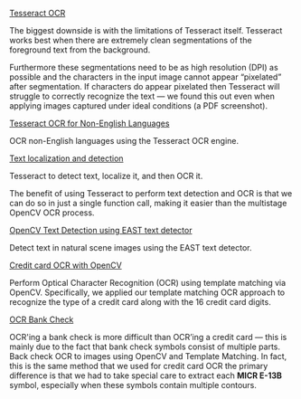 


[Tesseract OCR](https://github.com/shejz/OCR/tree/main/Tesseract%20OCR)

The biggest downside is with the limitations of Tesseract itself. Tesseract works best when there are extremely clean segmentations of the foreground text from the background.

Furthermore these segmentations need to be as high resolution (DPI) as possible and the characters in the input image cannot appear “pixelated” after segmentation. If characters do appear pixelated then Tesseract will struggle to correctly recognize the text — we found this out even when applying images captured under ideal conditions (a PDF screenshot).

[Tesseract OCR for Non-English Languages]()

 OCR non-English languages using the Tesseract OCR engine.

[Text localization and detection](https://github.com/shejz/OCR/tree/main/Text%20localization%20and%20detection)

Tesseract to detect text, localize it, and then OCR it.

The benefit of using Tesseract to perform text detection and OCR is that we can do so in just a single function call, making it easier than the multistage OpenCV OCR process.

[OpenCV Text Detection using EAST text detector](https://github.com/shejz/OCR/tree/main/OpenCV%20Text%20Detection%20(EAST%20text%20detector))

Detect text in natural scene images using the EAST text detector.

[Credit card OCR with OpenCV](https://github.com/shejz/OCR/tree/main/Credit%20card%20OCR%20with%20OpenCV)

Perform Optical Character Recognition (OCR) using template matching via OpenCV. Specifically, we applied our template matching OCR approach to recognize the type of a credit card along with the 16 credit card digits.

[OCR Bank Check](https://github.com/shejz/OCR/tree/main/OCR%20Bank%20Check)

OCR'ing a bank check is more difficult than OCR’ing a credit card — this is mainly due to the fact that bank check symbols consist of multiple parts. Back check OCR to images using OpenCV and Template Matching. In fact, this is the same method that we used for credit card OCR the primary difference is that we had to take special care to extract each **MICR E-13B** symbol, especially when these symbols contain multiple contours.
